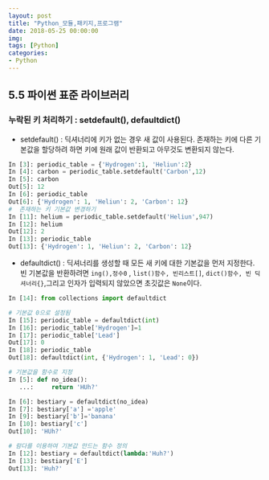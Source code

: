 ```yaml
---
layout: post
title: "Python_모듈,패키지,프로그램"
date: 2018-05-25 00:00:00
img:
tags: [Python]
categories:
- Python
---
```


## 5.5 파이썬 표준 라이브러리
### 누락된 키 처리하기 : setdefault(), defaultdict()
- setdefault() : 딕셔너리에 키가 없는 경우 새 값이 사용된다. 존재하는 키에 다른 기본값을 할당하려 하면 키에 원래 값이 반환되고 아무것도 변환되지 않는다.
```python
In [3]: periodic_table = {'Hydrogen':1, 'Heliun':2}
In [4]: carbon = periodic_table.setdefault('Carbon',12)
In [5]: carbon
Out[5]: 12
In [6]: periodic_table
Out[6]: {'Hydrogen': 1, 'Heliun': 2, 'Carbon': 12}
#  존재하는 키 기본값 변경하기
In [11]: helium = periodic_table.setdefault('Heliun',947)
In [12]: helium
Out[12]: 2
In [13]: periodic_table
Out[13]: {'Hydrogen': 1, 'Heliun': 2, 'Carbon': 12}
```
- defaultdict() : 딕셔너리를 생성할 때 모든 새 키에 대한 기본값을 먼저 지정한다. <br>
빈 기본값을 반환하려면 `ing(),정수0` , `list()함수, 빈리스트[]`, `dict()함수, 빈 딕셔너리{}`,그리고 인자가 입력되지 않았으면 초깃값은 `None`이다.

```python
In [14]: from collections import defaultdict

# 기본값 0으로 설정됨
In [15]: periodic_table = defaultdict(int)
In [16]: periodic_table['Hydrogen']=1
In [17]: periodic_table['Lead']
Out[17]: 0
In [18]: periodic_table
Out[18]: defaultdict(int, {'Hydrogen': 1, 'Lead': 0})

# 기본값을 함수로 지정
In [5]: def no_idea():
   ...:     return 'HUh?'

In [6]: bestiary = defaultdict(no_idea)
In [7]: bestiary['a'] ='apple'
In [9]: bestiary['b']='banana'
In [10]: bestiary['c']
Out[10]: 'HUh?'

# 람다를 이용하여 기본값 만드는 함수 정의
In [12]: bestiary = defaultdict(lambda:'Huh?')
In [13]: bestiary['E']
Out[13]: 'Huh?'
```
